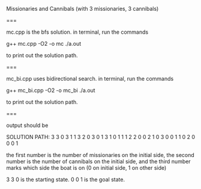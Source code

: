 Missionaries and Cannibals (with 3 missionaries, 3 cannibals) 

=== 

mc.cpp is the bfs solution. 
in terminal, run the commands

g++ mc.cpp -O2 -o mc
./a.out

to print out the solution path. 

===

mc_bi.cpp uses bidirectional search.
in terminal, run the commands

g++ mc_bi.cpp -O2 -o mc_bi
./a.out

to print out the solution path.

===

output should be

SOLUTION PATH: 
3 3 0
3 1 1
3 2 0
3 0 1
3 1 0
1 1 1
2 2 0
0 2 1
0 3 0
0 1 1
0 2 0
0 0 1

the first number is the number of missionaries on the initial side, the second number is the number of cannibals on the initial side, and the third number marks which side the boat is on (0 on initial side, 1 on other side)

3 3 0 is the starting state. 0 0 1 is the goal state. 
